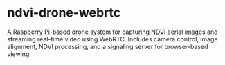 # ndvi-drone-webrtc
A Raspberry Pi-based drone system for capturing NDVI aerial images and streaming real-time video using WebRTC. Includes camera control, image alignment, NDVI processing, and a signaling server for browser-based viewing.
